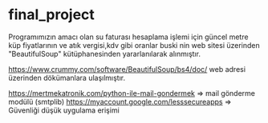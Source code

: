 # final_project

Programımızın amacı olan su faturası hesaplama işlemi için güncel metre küp fiyatlarının ve atık vergisi,kdv gibi oranlar
buski nin web sitesi üzerinden "BeautifulSoup" kütüphanesinden yararlanılarak alınmıştır.

https://www.crummy.com/software/BeautifulSoup/bs4/doc/  web adresi üzerinden dökümanlara ulaşılmıştır.




https://mertmekatronik.com/python-ile-mail-gondermek => mail gönderme modülü (smtplib)
https://myaccount.google.com/lesssecureapps => Güvenliği düşük uygulama erişimi





